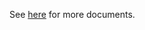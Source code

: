See [here](https://github.com/kcl-lang/modules/blob/main/k8s/1.33/docs/README.md) for more documents.
